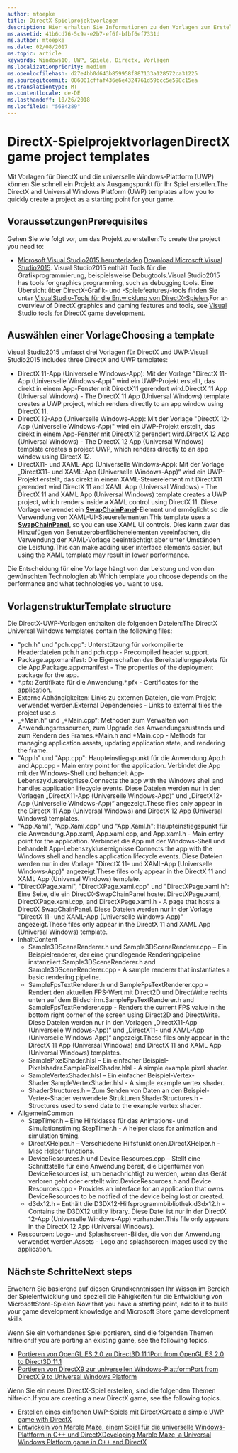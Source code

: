 ```yaml
---
author: mtoepke
title: DirectX-Spielprojektvorlagen
description: Hier erhalten Sie Informationen zu den Vorlagen zum Erstellen eines DirectX-Spiels für die Universelle Windows-Plattform (UWP).
ms.assetid: 41b6cd76-5c9a-e2b7-ef6f-bfbf6ef7331d
ms.author: mtoepke
ms.date: 02/08/2017
ms.topic: article
keywords: Windows10, UWP, Spiele, Directx, Vorlagen
ms.localizationpriority: medium
ms.openlocfilehash: d27e4bb0d643b859958f887133a128572ca31225
ms.sourcegitcommit: 086001cffaf436e6e4324761d59bcc5e598c15ea
ms.translationtype: MT
ms.contentlocale: de-DE
ms.lasthandoff: 10/26/2018
ms.locfileid: "5684289"
---
```

# <a name="directx-game-project-templates"></a><span data-ttu-id="8fe6d-104">DirectX-Spielprojektvorlagen</span><span class="sxs-lookup"><span data-stu-id="8fe6d-104">DirectX game project templates</span></span>



<span data-ttu-id="8fe6d-105">Mit Vorlagen für DirectX und die universelle Windows-Plattform (UWP) können Sie schnell ein Projekt als Ausgangspunkt für Ihr Spiel erstellen.</span><span class="sxs-lookup"><span data-stu-id="8fe6d-105">The DirectX and Universal Windows Platform (UWP) templates allow you to quickly create a project as a starting point for your game.</span></span>

## <a name="prerequisites"></a><span data-ttu-id="8fe6d-106">Voraussetzungen</span><span class="sxs-lookup"><span data-stu-id="8fe6d-106">Prerequisites</span></span>


<span data-ttu-id="8fe6d-107">Gehen Sie wie folgt vor, um das Projekt zu erstellen:</span><span class="sxs-lookup"><span data-stu-id="8fe6d-107">To create the project you need to:</span></span>

-   <span data-ttu-id="8fe6d-108">[Microsoft Visual Studio2015 herunterladen](https://www.visualstudio.com/vs-2015-product-editions).</span><span class="sxs-lookup"><span data-stu-id="8fe6d-108">[Download Microsoft Visual Studio2015](https://www.visualstudio.com/vs-2015-product-editions).</span></span> <span data-ttu-id="8fe6d-109">Visual Studio2015 enthält Tools für die Grafikprogrammierung, beispielsweise Debugtools.</span><span class="sxs-lookup"><span data-stu-id="8fe6d-109">Visual Studio2015 has tools for graphics programming, such as debugging tools.</span></span> <span data-ttu-id="8fe6d-110">Eine Übersicht über DirectX-Grafik- und -Spielefeatures/-tools finden Sie unter [VisualStudio-Tools für die Entwicklung von DirectX-Spielen](set-up-visual-studio-for-game-development.md).</span><span class="sxs-lookup"><span data-stu-id="8fe6d-110">For an overview of DirectX graphics and gaming features and tools, see [Visual Studio tools for DirectX game development](set-up-visual-studio-for-game-development.md).</span></span>

## <a name="choosing-a-template"></a><span data-ttu-id="8fe6d-111">Auswählen einer Vorlage</span><span class="sxs-lookup"><span data-stu-id="8fe6d-111">Choosing a template</span></span>


<span data-ttu-id="8fe6d-112">Visual Studio2015 umfasst drei Vorlagen für DirectX und UWP:</span><span class="sxs-lookup"><span data-stu-id="8fe6d-112">Visual Studio2015 includes three DirectX and UWP templates:</span></span>

-   <span data-ttu-id="8fe6d-113">DirectX 11-App (Universelle Windows-App): Mit der Vorlage "DirectX 11-App (Universelle Windows-App)" wird ein UWP-Projekt erstellt, das direkt in einem App-Fenster mit DirectX11 gerendert wird.</span><span class="sxs-lookup"><span data-stu-id="8fe6d-113">DirectX 11 App (Universal Windows) - The DirectX 11 App (Universal Windows) template creates a UWP project, which renders directly to an app window using DirectX 11.</span></span>
-   <span data-ttu-id="8fe6d-114">DirectX 12-App (Universelle Windows-App): Mit der Vorlage "DirectX 12-App (Universelle Windows-App)" wird ein UWP-Projekt erstellt, das direkt in einem App-Fenster mit DirectX12 gerendert wird.</span><span class="sxs-lookup"><span data-stu-id="8fe6d-114">DirectX 12 App (Universal Windows) - The DirectX 12 App (Universal Windows) template creates a project UWP, which renders directly to an app window using DirectX 12.</span></span>
-   <span data-ttu-id="8fe6d-115">DirectX11- und XAML-App (Universelle Windows-App): Mit der Vorlage „DirectX11- und XAML-App (Universelle Windows-App)“ wird ein UWP-Projekt erstellt, das direkt in einem XAML-Steuerelement mit DirectX11 gerendert wird.</span><span class="sxs-lookup"><span data-stu-id="8fe6d-115">DirectX 11 and XAML App (Universal Windows) - The DirectX 11 and XAML App (Universal Windows) template creates a UWP project, which renders inside a XAML control using DirectX 11.</span></span> <span data-ttu-id="8fe6d-116">Diese Vorlage verwendet ein [**SwapChainPanel**](https://msdn.microsoft.com/library/windows/apps/dn252834)-Element und ermöglicht so die Verwendung von XAML-UI-Steuerelementen.</span><span class="sxs-lookup"><span data-stu-id="8fe6d-116">This template uses a [**SwapChainPanel**](https://msdn.microsoft.com/library/windows/apps/dn252834), so you can use XAML UI controls.</span></span> <span data-ttu-id="8fe6d-117">Dies kann zwar das Hinzufügen von Benutzeroberflächenelementen vereinfachen, die Verwendung der XAML-Vorlage beeinträchtigt aber unter Umständen die Leistung.</span><span class="sxs-lookup"><span data-stu-id="8fe6d-117">This can make adding user interface elements easier, but using the XAML template may result in lower performance.</span></span>

<span data-ttu-id="8fe6d-118">Die Entscheidung für eine Vorlage hängt von der Leistung und von den gewünschten Technologien ab.</span><span class="sxs-lookup"><span data-stu-id="8fe6d-118">Which template you choose depends on the performance and what technologies you want to use.</span></span>

## <a name="template-structure"></a><span data-ttu-id="8fe6d-119">Vorlagenstruktur</span><span class="sxs-lookup"><span data-stu-id="8fe6d-119">Template structure</span></span>


<span data-ttu-id="8fe6d-120">Die DirectX-UWP-Vorlagen enthalten die folgenden Dateien:</span><span class="sxs-lookup"><span data-stu-id="8fe6d-120">The DirectX Universal Windows templates contain the following files:</span></span>

-   <span data-ttu-id="8fe6d-121">"pch.h" und "pch.cpp": Unterstützung für vorkompilierte Headerdateien.</span><span class="sxs-lookup"><span data-stu-id="8fe6d-121">pch.h and pch.cpp - Precompiled header support.</span></span>
-   <span data-ttu-id="8fe6d-122">Package.appxmanifest: Die Eigenschaften des Bereitstellungspakets für die App.</span><span class="sxs-lookup"><span data-stu-id="8fe6d-122">Package.appxmanifest - The properties of the deployment package for the app.</span></span>
-   <span data-ttu-id="8fe6d-123">\*.pfx: Zertifikate für die Anwendung.</span><span class="sxs-lookup"><span data-stu-id="8fe6d-123">\*.pfx - Certificates for the application.</span></span>
-   <span data-ttu-id="8fe6d-124">Externe Abhängigkeiten: Links zu externen Dateien, die vom Projekt verwendet werden.</span><span class="sxs-lookup"><span data-stu-id="8fe6d-124">External Dependencies - Links to external files the project use.s</span></span>
-   <span data-ttu-id="8fe6d-125">„\*Main.h“ und „\*Main.cpp“: Methoden zum Verwalten von Anwendungsressourcen, zum Upgrade des Anwendungszustands und zum Rendern des Frames.</span><span class="sxs-lookup"><span data-stu-id="8fe6d-125">\*Main.h and \*Main.cpp - Methods for managing application assets, updating application state, and rendering the frame.</span></span>
-   <span data-ttu-id="8fe6d-126">"App.h" und "App.cpp": Haupteinstiegspunkt für die Anwendung.</span><span class="sxs-lookup"><span data-stu-id="8fe6d-126">App.h and App.cpp - Main entry point for the application.</span></span> <span data-ttu-id="8fe6d-127">Verbindet die App mit der Windows-Shell und behandelt App-Lebenszyklusereignisse.</span><span class="sxs-lookup"><span data-stu-id="8fe6d-127">Connects the app with the Windows shell and handles application lifecycle events.</span></span> <span data-ttu-id="8fe6d-128">Diese Dateien werden nur in den Vorlagen „DirectX11-App (Universelle Windows-App)“ und „DirectX12-App (Universelle Windows-App)“ angezeigt.</span><span class="sxs-lookup"><span data-stu-id="8fe6d-128">These files only appear in the DirectX 11 App (Universal Windows) and DirectX 12 App (Universal Windows) templates.</span></span>
-   <span data-ttu-id="8fe6d-129">"App.Xaml", "App.Xaml.cpp" und "App.Xaml.h": Haupteinstiegspunkt für die Anwendung.</span><span class="sxs-lookup"><span data-stu-id="8fe6d-129">App.xaml, App.xaml.cpp, and App.xaml.h - Main entry point for the application.</span></span> <span data-ttu-id="8fe6d-130">Verbindet die App mit der Windows-Shell und behandelt App-Lebenszyklusereignisse.</span><span class="sxs-lookup"><span data-stu-id="8fe6d-130">Connects the app with the Windows shell and handles application lifecycle events.</span></span> <span data-ttu-id="8fe6d-131">Diese Dateien werden nur in der Vorlage "DirectX 11- und XAML-App (Universelle Windows-App)" angezeigt.</span><span class="sxs-lookup"><span data-stu-id="8fe6d-131">These files only appear in the DirectX 11 and XAML App (Universal Windows) template.</span></span>
-   <span data-ttu-id="8fe6d-132">"DirectXPage.xaml", "DirectXPage.xaml.cpp" und "DirectXPage.xaml.h": Eine Seite, die ein DirectX-SwapChainPanel hostet.</span><span class="sxs-lookup"><span data-stu-id="8fe6d-132">DirectXPage.xaml, DirectXPage.xaml.cpp, and DirectXPage.xaml.h - A page that hosts a DirectX SwapChainPanel.</span></span> <span data-ttu-id="8fe6d-133">Diese Dateien werden nur in der Vorlage "DirectX 11- und XAML-App (Universelle Windows-App)" angezeigt.</span><span class="sxs-lookup"><span data-stu-id="8fe6d-133">These files only appear in the DirectX 11 and XAML App (Universal Windows) template.</span></span>
-   <span data-ttu-id="8fe6d-134">Inhalt</span><span class="sxs-lookup"><span data-stu-id="8fe6d-134">Content</span></span>
    -   <span data-ttu-id="8fe6d-135">Sample3DSceneRenderer.h und Sample3DSceneRenderer.cpp – Ein Beispielrenderer, der eine grundlegende Renderingpipeline instanziiert.</span><span class="sxs-lookup"><span data-stu-id="8fe6d-135">Sample3DSceneRenderer.h and Sample3DSceneRenderer.cpp - A sample renderer that instantiates a basic rendering pipeline.</span></span>
    -   <span data-ttu-id="8fe6d-136">SampleFpsTextRenderer.h und SampleFpsTextRenderer.cpp – Rendert den aktuellen FPS-Wert mit Direct2D und DirectWrite rechts unten auf dem Bildschirm.</span><span class="sxs-lookup"><span data-stu-id="8fe6d-136">SampleFpsTextRenderer.h and SampleFpsTextRenderer.cpp - Renders the current FPS value in the bottom right corner of the screen using Direct2D and DirectWrite.</span></span> <span data-ttu-id="8fe6d-137">Diese Dateien werden nur in den Vorlagen „DirectX11-App (Universelle Windows-App)“ und „DirectX11- und XAML-App (Universelle Windows-App)“ angezeigt.</span><span class="sxs-lookup"><span data-stu-id="8fe6d-137">These files only appear in the DirectX 11 App (Universal Windows) and DirectX 11 and XAML App (Universal Windows) templates.</span></span>
    -   <span data-ttu-id="8fe6d-138">SamplePixelShader.hlsl – Ein einfacher Beispiel-Pixelshader.</span><span class="sxs-lookup"><span data-stu-id="8fe6d-138">SamplePixelShader.hlsl - A simple example pixel shader.</span></span>
    -   <span data-ttu-id="8fe6d-139">SampleVertexShader.hlsl – Ein einfacher Beispiel-Vertex-Shader.</span><span class="sxs-lookup"><span data-stu-id="8fe6d-139">SampleVertexShader.hlsl - A simple example vertex shader.</span></span>
    -   <span data-ttu-id="8fe6d-140">ShaderStructures.h – Zum Senden von Daten an den Beispiel-Vertex-Shader verwendete Strukturen.</span><span class="sxs-lookup"><span data-stu-id="8fe6d-140">ShaderStructures.h - Structures used to send date to the example vertex shader.</span></span>
-   <span data-ttu-id="8fe6d-141">Allgemein</span><span class="sxs-lookup"><span data-stu-id="8fe6d-141">Common</span></span>
    -   <span data-ttu-id="8fe6d-142">StepTimer.h – Eine Hilfsklasse für das Animations- und Simulationstiming.</span><span class="sxs-lookup"><span data-stu-id="8fe6d-142">StepTimer.h - A helper class for animation and simulation timing.</span></span>
    -   <span data-ttu-id="8fe6d-143">DirectXHelper.h – Verschiedene Hilfsfunktionen.</span><span class="sxs-lookup"><span data-stu-id="8fe6d-143">DirectXHelper.h - Misc Helper functions.</span></span>
    -   <span data-ttu-id="8fe6d-144">DeviceResources.h und Device Resources.cpp – Stellt eine Schnittstelle für eine Anwendung bereit, die Eigentümer von DeviceResources ist, um benachrichtigt zu werden, wenn das Gerät verloren geht oder erstellt wird.</span><span class="sxs-lookup"><span data-stu-id="8fe6d-144">DeviceResources.h and Device Resources.cpp - Provides an interface for an application that owns DeviceResources to be notified of the device being lost or created.</span></span>
    -   <span data-ttu-id="8fe6d-145">d3dx12.h – Enthält die D3DX12-Hilfsprogrammbibliothek.</span><span class="sxs-lookup"><span data-stu-id="8fe6d-145">d3dx12.h - Contains the D3DX12 utility library.</span></span> <span data-ttu-id="8fe6d-146">Diese Datei ist nur in der DirectX 12-App (Universelle Windows-App) vorhanden.</span><span class="sxs-lookup"><span data-stu-id="8fe6d-146">This file only appears in the DirectX 12 App (Universal Windows).</span></span>
-   <span data-ttu-id="8fe6d-147">Ressourcen: Logo- und Splashscreen-Bilder, die von der Anwendung verwendet werden.</span><span class="sxs-lookup"><span data-stu-id="8fe6d-147">Assets - Logo and splashscreen images used by the application.</span></span>

## <a name="next-steps"></a><span data-ttu-id="8fe6d-148">Nächste Schritte</span><span class="sxs-lookup"><span data-stu-id="8fe6d-148">Next steps</span></span>


<span data-ttu-id="8fe6d-149">Erweitern Sie basierend auf diesen Grundkenntnissen Ihr Wissen im Bereich der Spielentwicklung und speziell die Fähigkeiten für die Entwicklung von MicrosoftStore-Spielen.</span><span class="sxs-lookup"><span data-stu-id="8fe6d-149">Now that you have a starting point, add to it to build your game development knowledge and Microsoft Store game development skills.</span></span>

<span data-ttu-id="8fe6d-150">Wenn Sie ein vorhandenes Spiel portieren, sind die folgenden Themen hilfreich:</span><span class="sxs-lookup"><span data-stu-id="8fe6d-150">If you are porting an existing game, see the following topics.</span></span>

-   [<span data-ttu-id="8fe6d-151">Portieren von OpenGL ES 2.0 zu Direct3D 11.1</span><span class="sxs-lookup"><span data-stu-id="8fe6d-151">Port from OpenGL ES 2.0 to Direct3D 11.1</span></span>](port-from-opengl-es-2-0-to-directx-11-1.md)
-   [<span data-ttu-id="8fe6d-152">Portieren von DirectX9 zur universellen Windows-Plattform</span><span class="sxs-lookup"><span data-stu-id="8fe6d-152">Port from DirectX 9 to Universal Windows Platform</span></span>](porting-your-directx-9-game-to-windows-store.md)

<span data-ttu-id="8fe6d-153">Wenn Sie ein neues DirectX-Spiel erstellen, sind die folgenden Themen hilfreich.</span><span class="sxs-lookup"><span data-stu-id="8fe6d-153">If you are creating a new DirectX game, see the following topics.</span></span>

-   [<span data-ttu-id="8fe6d-154">Erstellen eines einfachen UWP-Spiels mit DirectX</span><span class="sxs-lookup"><span data-stu-id="8fe6d-154">Create a simple UWP game with DirectX</span></span>](tutorial--create-your-first-uwp-directx-game.md)
-   [<span data-ttu-id="8fe6d-155">Entwickeln von Marble Maze, einem Spiel für die universelle Windows-Plattform in C++ und DirectX</span><span class="sxs-lookup"><span data-stu-id="8fe6d-155">Developing Marble Maze, a Universal Windows Platform game in C++ and DirectX</span></span>](developing-marble-maze-a-windows-store-game-in-cpp-and-directx.md)